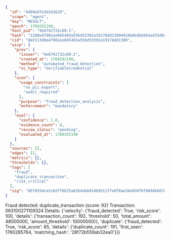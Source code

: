 ```json
{
  "id": "4d0ded7e1b2d1620",
  "scope": "agent",
  "key": "RESULT",
  "epoch": 1760292190,
  "host_pid": "9e6742732c60:1",
  "hash": "13d0e4790a1e045493a556d53392a19178dd13894924b6bdb6954a435d0c2e2f",
  "cid": "QmV113d0e4790a1e045493a556d53392a19178dd1389",
  "aicp": {
    "prov": {
      "issuer": "9e6742732c60:1",
      "created_at": 1760292190,
      "method": "automated_fraud_detection",
      "vc_type": "VerifiableCredential"
    },
    "ucon": {
      "usage_constraints": [
        "no_pii_export",
        "audit_required"
      ],
      "purpose": "fraud_detection_analysis",
      "enforcement": "mandatory"
    },
    "eval": {
      "confidence": 1.0,
      "evidence_count": 0,
      "review_status": "pending",
      "evaluated_at": 1760292190
    }
  },
  "sources": [],
  "edges": [],
  "metrics": {},
  "thresholds": {},
  "tags": [
    "fraud",
    "duplicate_transaction",
    "risk_critical"
  ],
  "sig": "85f8554ce2c6d776b25a6264abb014b9511ffe078ae34e030f6f6094bb67dbf6"
}
```

Fraud detected: duplicate_transaction (score: 92)
Transaction: 063100271109324
Details: {'velocity': {'fraud_detected': True, 'risk_score': 100, 'details': {'transaction_count': 192, 'threshold': 50, 'total_amount': 48000000, 'amount_threshold': 10000000}}, 'duplicate': {'fraud_detected': True, 'risk_score': 85, 'details': {'duplicate_count': 191, 'first_seen': 1760285764, 'matching_hash': '28f72b559ab32ea0'}}}
